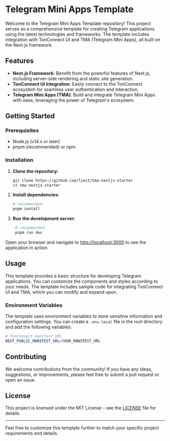 
# Telegram Mini Apps Template

Welcome to the Telegram Mini Apps Template repository! This project serves as a comprehensive template for creating Telegram applications using the latest technologies and frameworks. The template includes integration with TonConnect UI and TMA (Telegram Mini Apps), all built on the Next.js framework.

## Features

- **Next.js Framework**: Benefit from the powerful features of Next.js, including server-side rendering and static site generation.
- **TonConnect UI Integration**: Easily connect to the TonConnect ecosystem for seamless user authentication and interaction.
- **Telegram Mini Apps (TMA)**: Build and integrate Telegram Mini Apps with ease, leveraging the power of Telegram's ecosystem.

## Getting Started

### Prerequisites

- Node.js (v14.x or later)
- pnpm (recommended) or npm

### Installation

1. **Clone the repository:**
   ```bash
   git clone https://github.com/liect/tma-nextjs-starter
   cd tma-nextjs-starter
   ```

2. **Install dependencies:**
   ```bash
   # recommended
   pnpm install
   ```

3. **Run the development server:**
   ```bash
    # recommended
    pnpm run dev    
   ```

Open your browser and navigate to [http://localhost:3000](http://localhost:3000) to see the application in action.

## Usage

This template provides a basic structure for developing Telegram applications. You can customize the components and styles according to your needs. The template includes sample code for integrating TonConnect UI and TMA, which you can modify and expand upon.

### Environment Variables

The template uses environment variables to store sensitive information and configuration settings. You can create a `.env.local` file in the root directory and add the following variables:

```bash
# TonConnect manifest URL 
NEXT_PUBLIC_MANIFEST_URL=YOUR_MANIFEST_URL
```

## Contributing

We welcome contributions from the community! If you have any ideas, suggestions, or improvements, please feel free to submit a pull request or open an issue.

## License

This project is licensed under the MIT License - see the [LICENSE](LICENSE) file for details.

---

Feel free to customize this template further to match your specific project requirements and details.